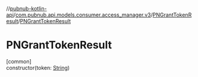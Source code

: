 //[pubnub-kotlin-api](../../../index.md)/[com.pubnub.api.models.consumer.access_manager.v3](../index.md)/[PNGrantTokenResult](index.md)/[PNGrantTokenResult](-p-n-grant-token-result.md)

# PNGrantTokenResult

[common]\
constructor(token: [String](https://kotlinlang.org/api/latest/jvm/stdlib/kotlin/-string/index.html))
